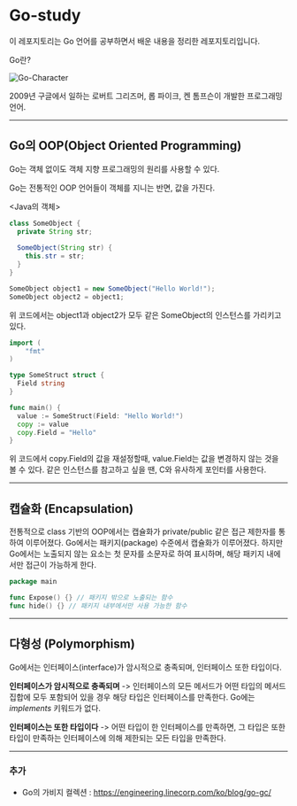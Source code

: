 # Go-study

이 레포지토리는 Go 언어를 공부하면서 배운 내용을 정리한 레포지토리입니다.

Go란?

![Go-Character](https://1.cms.s81c.com/sites/default/files/2019-02-27/1_Gogophercolor-180.png)

2009년 구글에서 일하는 로버트 그리즈머, 롭 파이크, 켄 톰프슨이 개발한 프로그래밍 언어.

-----------

## Go의 OOP(Object Oriented Programming)

Go는 객체 없이도 객체 지향 프로그래밍의 원리를 사용할 수 있다.

Go는 전통적인 OOP 언어들이 객체를 지니는 반면, 값을 가진다.

<Java의 객체>

``` java
class SomeObject {
  private String str;
  
  SomeObject(String str) {
    this.str = str;
  }
}

SomeObject object1 = new SomeObject("Hello World!");
SomeObject object2 = object1;
```

위 코드에서는 object1과 object2가 모두 같은 SomeObject의 인스턴스를 가리키고 있다.

```go
import (
	"fmt"
)

type SomeStruct struct {
  Field string
}

func main() {
  value := SomeStruct(Field: "Hello World!")
  copy := value
  copy.Field = "Hello"
}
```

위 코드에서 copy.Field의 값을 재설정할때, value.Field는 값을 변경하지 않는 것을 볼 수 있다. 같은 인스턴스를 참고하고 싶을 땐, C와 유사하게 포인터를 사용한다.

--------

## 캡슐화 (Encapsulation)

전통적으로 class 기반의 OOP에서는 캡슐화가 private/public 같은 접근 제한자를 통하여 이루어졌다. Go에서는 패키지(package) 수준에서 캡슐화가 이루어졌다. 하지만 Go에서는 노출되지 않는 요소는 첫 문자를 소문자로 하여 표시하며, 해당 패키지 내에서만 접근이 가능하게 한다.

```go
package main

func Expose() {} // 패키지 밖으로 노출되는 함수
func hide() {} // 패키지 내부에서만 사용 가능한 함수
```

-----

## 다형성 (Polymorphism)

Go에서는 인터페이스(interface)가 암시적으로 충족되며, 인터페이스 또한 타입이다.

**인터페이스가 암시적으로 충족되며** -> 인터페이스의 모든 메서드가 어떤 타입의 메서드 집합에 모두 포함되어 있을 경우 해당 타입은 인터페이스를 만족한다. Go에는 *implements* 키워드가 없다.

**인터페이스는 또한 타입이다** -> 어떤 타입이 한 인터페이스를 만족하면, 그 타입은 또한 타입이 만족하는 인터페이스에 의해 제한되는 모든 타입을 만족한다.

-----



### 추가

- Go의 가비지 컬렉션 :  https://engineering.linecorp.com/ko/blog/go-gc/

